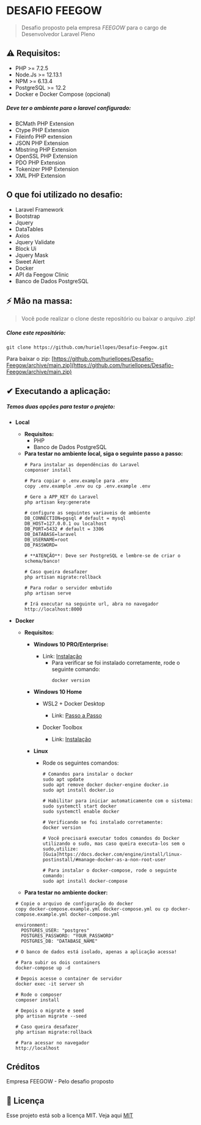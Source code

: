# DESAFIO FEEGOW

> Desafio proposto pela empresa *FEEGOW* para o cargo de Desenvolvedor Laravel Pleno

## ⚠ Requisitos:

  - PHP >= 7.2.5
  - Node.Js >= 12.13.1
  - NPM >= 6.13.4
  - PostgreSQL >= 12.2
  - Docker e Docker Compose (opcional)

##### Deve ter o ambiente para o laravel configurado:

  - BCMath PHP Extension
  - Ctype PHP Extension
  - Fileinfo PHP extension
  - JSON PHP Extension
  - Mbstring PHP Extension
  - OpenSSL PHP Extension
  - PDO PHP Extension
  - Tokenizer PHP Extension
  - XML PHP Extension

## O que foi utilizado no desafio:

  - Laravel Framework
  - Bootstrap
  - Jquery
  - DataTables
  - Axios
  - Jquery Validate
  - Block Ui
  - Jquery Mask
  - Sweet Alert
  - Docker
  - API da Feegow Clinic
  - Banco de Dados PostgreSQL

## ⚡ Mão na massa:

> Você pode realizar o clone deste repositório ou baixar o arquivo .zip!

##### Clone este repositório:

````
git clone https://github.com/huriellopes/Desafio-Feegow.git
````

Para baixar o zip: [https://github.com/huriellopes/Desafio-Feegow/archive/main.zip](https://github.com/huriellopes/Desafio-Feegow/archive/main.zip)

## ✔ Executando a aplicação:

##### Temos duas opções para testar o projeto:
- **Local**
    - **Requisitos:**
        - PHP
        - Banco de Dados PostgreSQL
    - **Para testar no ambiente local, siga o seguinte passo a passo:**
      ````
      # Para instalar as dependências do Laravel
      componser install
      
      # Para copiar o .env.example para .env
      copy .env.example .env ou cp .env.example .env
      
      # Gere a APP_KEY do Laravel
      php artisan key:generate
      
      # configure as seguintes variaveis de ambiente
      DB_CONNECTION=pgsql # default = mysql
      DB_HOST=127.0.0.1 ou localhost
      DB_PORT=5432 # default = 3306
      DB_DATABASE=laravel
      DB_USERNAME=root
      DB_PASSWORD=
      
      # **ATENÇÃO**: Deve ser PostgreSQL e lembre-se de criar o schema/banco!
      
      # Caso queira desafazer
      php artisan migrate:rollback
      
      # Para rodar o servidor embutido
      php artisan serve
      
      # Irá executar na seguinte url, abra no navegador
      http://localhost:8000
      ```` 
- **Docker**
    - **Requisitos:**
        - **Windows 10 PRO/Enterprise:**
            - Link: [Instalação](https://hub.docker.com/editions/community/docker-ce-desktop-windows)
                - Para verificar se foi instalado corretamente, rode o seguinte comando:
                  ````
                  docker version
                  ````
        - **Windows 10 Home**
            - WSL2 + Docker Desktop
                - Link: [Passo a Passo](https://www.notion.so/Docker-Desktop-WSL-2-fc6af93d3cac4de9a4a185f78c4a9566)

            - Docker Toolbox
                - Link: [Instalação](https://www.notion.so/Docker-Toolbox-legacy-7234f5f412444cabb70d0270b1ecc01a)

        - **Linux**
            - Rode os seguintes comandos:
              ````
              # Comandos para instalar o docker
              sudo apt update
              sudo apt remove docker docker-engine docker.io
              sudo apt install docker.io
              
              # Habilitar para iniciar automaticamente com o sistema:
              sudo systemctl start docker
              sudo systemctl enable docker
              
              # Verificando se foi instalado corretamente:
              docker version
              
              # Você precisará executar todos comandos do Docker utilizando o sudo, mas caso queira executa-los sem o sudo,utilize:
              [Guia]https://docs.docker.com/engine/install/linux-postinstall/#manage-docker-as-a-non-root-user
              
              # Para instalar o docker-compose, rode o seguinte comando:
              sudo apt install docker-compose
              ````

    - **Para testar no ambiente docker:**

    ````
    # Copie o arquivo de configuração do docker 
    copy docker-compose.example.yml docker-compose.yml ou cp docker-compose.example.yml docker-compose.yml
  
    environment:
      POSTGRES_USER: "postgres"
      POSTGRES_PASSWORD: "YOUR_PASSWORD"
      POSTGRES_DB: "DATABASE_NAME"

    # O banco de dados está isolado, apenas a aplicação acessa!
  
    # Para subir os dois containers
    docker-compose up -d
    
    # Depois acesse o container de servidor
    docker exec -it server sh
    
    # Rode o composer
    composer install
    
    # Depois o migrate e seed
    php artisan migrate --seed
    
    # Caso queira desafazer
    php artisan migrate:rollback
    
    # Para acessar no navegador
    http://localhost
    ````

## Créditos

Empresa FEEGOW - Pelo desafio proposto

## 📝 Licença

Esse projeto está sob a licença MIT. Veja aqui [MIT](LICENSE)
